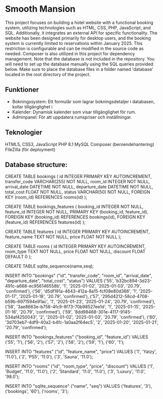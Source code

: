 # Smooth Mansion
This project focuses on building a hotel website with a functional booking system, utilizing technologies such as HTML, CSS, PHP, JavaScript, and SQL. Additionally, it integrates an external API for specific functionality.
The website has been designed primarily for desktop users, and the booking system is currently limited to reservations within January 2025. This restriction is configurable and can be modified in the source code as needed.
Composer is also utilized in this project for dependency management.
Note that the database is not included in the repository. You will need to set up the database manually using the SQL queries provided below. Make sure to place the database files in a folder named 'database' located in the root directory of the project.

## Funktioner
- Bokningssystem: Ett formulär som lagrar bokningsdetaljer i databasen, kollar tillgänglighet i
- Kalender: Dynamisk kalender som visar tillgänglighet för rum.
- Adminpanel: För att uppdatera rumspriser och inställningar.

## Teknologier
HTML5, CSS3, JavaScript
PHP 8.1
MySQL
Composer (beroendehantering)
FileZilla (för deployment)

## Database structure:
CREATE TABLE bookings (
id INTEGER PRIMARY KEY AUTOINCREMENT,
transfer_code VARCHAR(255) NOT NULL,
room_id INTEGER NOT NULL,
arrival_date DATETIME NOT NULL,
departure_date DATETIME NOT NULL,
total_cost FLOAT NOT NULL,
status VARCHAR(50) NOT NULL,
FOREIGN KEY (room_id) REFERENCES rooms(id)
);

CREATE TABLE bookings_features (
booking_id INTEGER NOT NULL,
feature_id INTEGER NOT NULL,
PRIMARY KEY (booking_id, feature_id),
FOREIGN KEY (booking_id) REFERENCES bookings(id),
FOREIGN KEY (feature_id) REFERENCES features(id)
);

CREATE TABLE features (
id INTEGER PRIMARY KEY AUTOINCREMENT,
feature_name TEXT NOT NULL,
price FLOAT NOT NULL
);

CREATE TABLE rooms (
id INTEGER PRIMARY KEY AUTOINCREMENT,
room_type TEXT NOT NULL,
price FLOAT NOT NULL,
discount FLOAT DEFAULT 0
);

CREATE TABLE sqlite_sequence(name,seq);

INSERT INTO "bookings" ("id", "transfer_code", "room_id", "arrival_date", "departure_date", "total_cost", "status") VALUES
('55', 'b32bc894-3d23-491c-a668-ec956146558b', '1', '2025-01-02', '2025-01-03', '20.79', 'confirmed'),
('56', 'd5df191a-4643-412a-8a15-fcf08e80d366', '1', '2025-01-17', '2025-01-18', '20.79', 'confirmed'),
('57', '295d4212-58cd-4708-b59b-6971594e91ac', '1', '2025-01-23', '2025-01-24', '20.79', 'confirmed'),
('58', '3ae8663e-b758-4fc9-8f73-70b98527ee1d', '1', '2025-01-15', '2025-01-16', '20.79', 'confirmed'),
('59', '8dd98488-301e-4117-9145-534af4250043', '2', '2025-01-02', '2025-01-03', '20.79', 'confirmed'),
('60', '3d703eb7-4df9-40a2-b4fc-1a0aa2f64ec5', '2', '2025-01-20', '2025-01-21', '20.79', 'confirmed');

INSERT INTO "bookings_features" ("booking_id", "feature_id") VALUES
('55', '1'),
('56', '2'),
('57', '2'),
('58', '2'),
('59', '1'),
('60', '1');

INSERT INTO "features" ("id", "feature_name", "price") VALUES
('1', 'Yatzy', '11.0'),
('2', 'PS5', '11.0'),
('3', 'Sauna', '11.0');

INSERT INTO "rooms" ("id", "room_type", "price", "discount") VALUES
('1', 'Budget', '11.0', '11.0'),
('2', 'Standard', '11.0', '11.0'),
('3', 'Luxury', '11.0', '98.0');

INSERT INTO "sqlite_sequence" ("name", "seq") VALUES
('features', '3'),
('bookings', '60'),
('rooms', '3');
